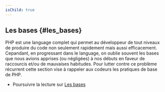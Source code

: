 ```yaml
---
isChild: true
---
```


## Les bases {#les_bases}

PHP est une language complet qui permet au développeur de tout niveaux de produire du code non seulement rapidement 
mais aussi efficacement. 
Cepandant, en progressant dans le language, on oublie souvent les bases que nous avions apprises (ou négligées) à nos 
débuts en faveur de raccourcis et/ou de mauvaises habitudes. Pour lutter contre ce problème récurrent cette section vise 
à rappeler aux codeurs les pratiques de base de PHP.

* Poursuivre la lecture sur [Les bases](pages/The-Basics.html)